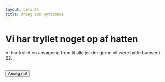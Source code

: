 ```yaml
---
layout: default
title: Ansøg som Hyttebums
---
```


<h1>Vi har tryllet noget op af hatten</h1>

<p> Vi har tryllet en ansøgning frem til alle jer der gerne vil være hytte bumser i 22.
</p>


<br />

<a style="text-align: center;" href="https://docs.google.com/forms/d/e/1FAIpQLScsD8RZfyD52ScrntI0tkR9qn0lhNHTfBGInxqcEZV0q1Ya5Q/viewform?usp=sf_link">
    <button class="applyBtn">Ansøg nu!</button>
</a>

<br />


